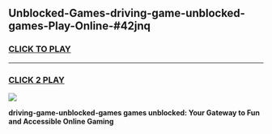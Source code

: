 
## Unblocked-Games-driving-game-unblocked-games-Play-Online-#42jnq
<h3>
<a href="https://premium.freeplayer.one?title=driving-game-unblocked-games&ref=27F">CLICK TO PLAY</a></h3>
<hr>

<h3>
<a href="https://premium.freeplayer.one?title=driving-game-unblocked-games&ref=27F">CLICK 2 PLAY</a>
  
</h3>

<a href="https://premium.freeplayer.one?title=driving-game-unblocked-games&ref=27F"><img src="https://clearcache.store/games.png"></a>


**driving-game-unblocked-games games unblocked: Your Gateway to Fun and Accessible Online Gaming**
